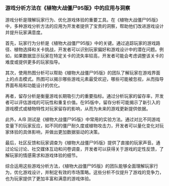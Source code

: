 ### 游戏分析方法在《植物大战僵尸95版》中的应用与洞察

游戏分析是理解玩家行为、优化游戏体验的重要工具。在《植物大战僵尸95版》中，多种游戏分析方法的应用为开发者提供了宝贵的洞察，帮助他们改进游戏设计并提升玩家满意度。

首先，玩家行为分析是《植物大战僵尸95版》中的关键。通过追踪玩家的游戏路径、植物选择和关卡挑战，开发者可以识别玩家偏好和游戏设计中的潜在问题。例如，如果数据显示玩家在特定关卡的流失率较高，开发者可能会考虑调整该关卡的难度或提供更多的玩家指导。

其次，使用热图分析可以帮助《植物大战僵尸95版》的团队了解玩家在游戏界面上的点击模式。热图可以揭示哪些游戏元素最受欢迎，哪些可能被忽视，从而指导界面布局和功能设计的优化。

再者，留存分析是衡量游戏长期吸引力的重要指标。通过分析玩家的留存率，开发者可以评估游戏的可玩性和重复价值。在95版中，留存分析可能揭示了新引入的游戏模式或植物特性对玩家留存的影响，从而为未来的游戏更新提供依据。

此外，A/B 测试是《植物大战僵尸95版》中常用的实验方法。通过对比不同游戏变量下的玩家反应，如不同的僵尸耐久度或植物攻击力，开发者可以量化变化对玩家体验的具体影响，并做出更加数据驱动的决策。

最后，社区反馈和玩家调查为《植物大战僵尸95版》提供了直接的玩家声音。通过论坛讨论、社交媒体互动和问卷调查，开发者可以获得关于游戏的定性反馈，了解玩家的情感需求和游戏体验的细节。

综合运用这些游戏分析方法，《植物大战僵尸95版》的团队能够全面理解玩家行为，优化游戏设计，并制定有效的市场策略。这些分析不仅提升了游戏的竞争力，也为玩家提供了更加丰富和满意的游戏体验。